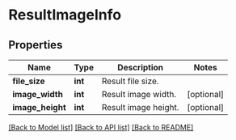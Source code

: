 # ResultImageInfo

## Properties
Name | Type | Description | Notes
------------ | ------------- | ------------- | -------------
**file_size** | **int** | Result file size.              | 
**image_width** | **int** | Result image width.              | [optional] 
**image_height** | **int** | Result image height.              | [optional] 

[[Back to Model list]](../README.md#documentation-for-models) [[Back to API list]](../README.md#documentation-for-api-endpoints) [[Back to README]](../README.md)



